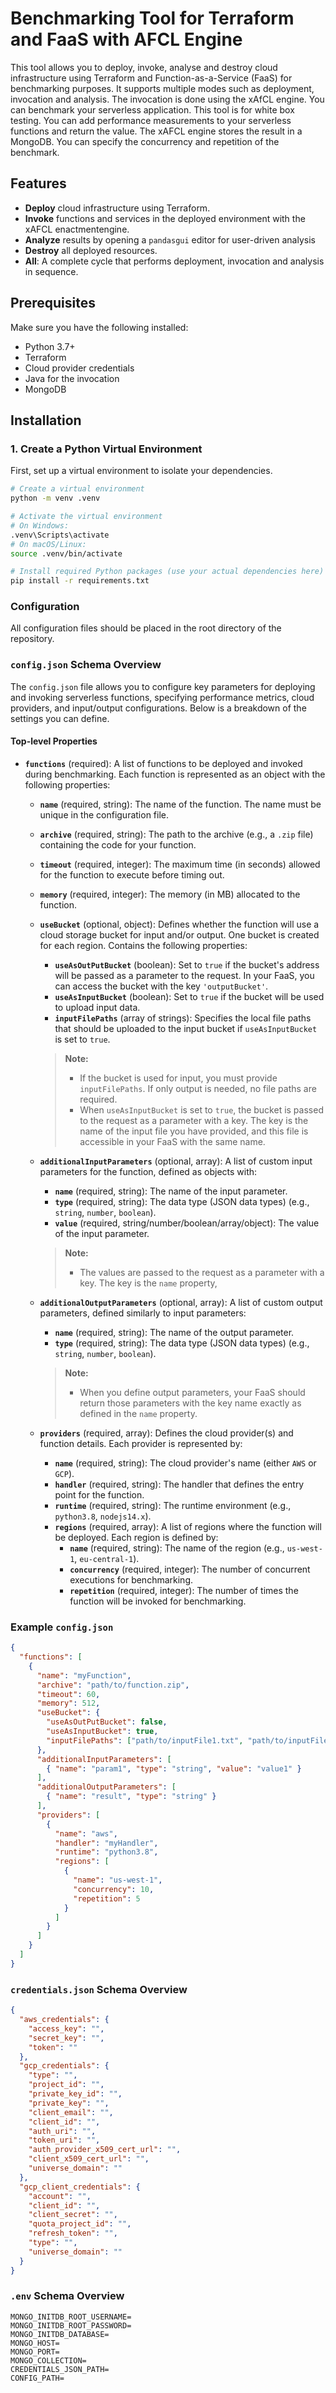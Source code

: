 # Benchmarking Tool for Terraform and FaaS with AFCL Engine

This tool allows you to deploy, invoke, analyse and destroy cloud infrastructure using Terraform and Function-as-a-Service (FaaS) for benchmarking purposes. It supports multiple modes such as deployment, invocation and analysis.
The invocation is done using the xAfCL engine. You can benchmark your serverless application. This tool is for white box testing. You can add performance measurements to your serverless functions and return the value. The xAFCL engine stores the result in a MongoDB.
You can specify the concurrency and repetition of the benchmark.
## Features

- **Deploy** cloud infrastructure using Terraform.
- **Invoke** functions and services in the deployed environment with the xAFCL enactmentengine.
- **Analyze** results by opening a `pandasgui` editor for user-driven analysis
- **Destroy** all deployed resources.
- **All**: A complete cycle that performs deployment, invocation and analysis in sequence.

## Prerequisites

Make sure you have the following installed:
- Python 3.7+
- Terraform
- Cloud provider credentials
- Java for the invocation
- MongoDB

## Installation

### 1. Create a Python Virtual Environment

First, set up a virtual environment to isolate your dependencies.

```bash
# Create a virtual environment
python -m venv .venv

# Activate the virtual environment
# On Windows:
.venv\Scripts\activate
# On macOS/Linux:
source .venv/bin/activate

# Install required Python packages (use your actual dependencies here)
pip install -r requirements.txt
```
### Configuration

All configuration files should be placed in the root directory of the repository.

### `config.json` Schema Overview

The `config.json` file allows you to configure key parameters for deploying and invoking serverless functions, specifying performance metrics, cloud providers, and input/output configurations. Below is a breakdown of the settings you can define.

#### Top-level Properties

- **`functions`** (required): A list of functions to be deployed and invoked during benchmarking. Each function is represented as an object with the following properties:

    - **`name`** (required, string): The name of the function. The name must be unique in the configuration file.
    - **`archive`** (required, string): The path to the archive (e.g., a `.zip` file) containing the code for your function.
    - **`timeout`** (required, integer): The maximum time (in seconds) allowed for the function to execute before timing out.
    - **`memory`** (required, integer): The memory (in MB) allocated to the function.
    - **`useBucket`** (optional, object): Defines whether the function will use a cloud storage bucket for input and/or output. One bucket is created for each region. Contains the following properties:

        - **`useAsOutPutBucket`** (boolean): Set to `true` if the bucket's address will be passed as a parameter to the request. In your FaaS, you can access the bucket with the key `'outputBucket'`.
        - **`useAsInputBucket`** (boolean): Set to `true` if the bucket will be used to upload input data.
        - **`inputFilePaths`** (array of strings): Specifies the local file paths that should be uploaded to the input bucket if `useAsInputBucket` is set to `true`.

      > **Note:**
      > - If the bucket is used for input, you must provide `inputFilePaths`. If only output is needed, no file paths are required.
      > - When `useAsInputBucket` is set to `true`, the bucket is passed to the request as a parameter with a key. The key is the name of the input file you have provided, and this file is accessible in your FaaS with the same name.

    - **`additionalInputParameters`** (optional, array): A list of custom input parameters for the function, defined as objects with:
        - **`name`** (required, string): The name of the input parameter.
        - **`type`** (required, string): The data type (JSON data types) (e.g., `string`, `number`, `boolean`).
        - **`value`** (required, string/number/boolean/array/object): The value of the input parameter.
      > **Note:**
      > - The values are passed to the request as a parameter with a key. The key is the `name` property,

    - **`additionalOutputParameters`** (optional, array): A list of custom output parameters, defined similarly to input parameters:
        - **`name`** (required, string): The name of the output parameter.
        - **`type`** (required, string): The data type (JSON data types) (e.g., `string`, `number`, `boolean`).

      > **Note:**
      > - When you define output parameters, your FaaS should return those parameters with the key name exactly as defined in the `name` property.

    - **`providers`** (required, array): Defines the cloud provider(s) and function details. Each provider is represented by:
        - **`name`** (required, string): The cloud provider's name (either `AWS` or `GCP`).
        - **`handler`** (required, string): The handler that defines the entry point for the function.
        - **`runtime`** (required, string): The runtime environment (e.g., `python3.8`, `nodejs14.x`).
        - **`regions`** (required, array): A list of regions where the function will be deployed. Each region is defined by:
            - **`name`** (required, string): The name of the region (e.g., `us-west-1`, `eu-central-1`).
            - **`concurrency`** (required, integer): The number of concurrent executions for benchmarking.
            - **`repetition`** (required, integer): The number of times the function will be invoked for benchmarking.

### Example `config.json`

```json
{
  "functions": [
    {
      "name": "myFunction",
      "archive": "path/to/function.zip",
      "timeout": 60,
      "memory": 512,
      "useBucket": {
        "useAsOutPutBucket": false,
        "useAsInputBucket": true,
        "inputFilePaths": ["path/to/inputFile1.txt", "path/to/inputFile2.txt"]
      },
      "additionalInputParameters": [
        { "name": "param1", "type": "string", "value": "value1" }
      ],
      "additionalOutputParameters": [
        { "name": "result", "type": "string" }
      ],
      "providers": [
        {
          "name": "aws",
          "handler": "myHandler",
          "runtime": "python3.8",
          "regions": [
            {
              "name": "us-west-1",
              "concurrency": 10,
              "repetition": 5
            }
          ]
        }
      ]
    }
  ]
}
```
### `credentials.json` Schema Overview
```json
{
  "aws_credentials": {
    "access_key": "",
    "secret_key": "",
    "token": ""
  },
  "gcp_credentials": {
    "type": "",
    "project_id": "",
    "private_key_id": "",
    "private_key": "",
    "client_email": "",
    "client_id": "",
    "auth_uri": "",
    "token_uri": "",
    "auth_provider_x509_cert_url": "",
    "client_x509_cert_url": "",
    "universe_domain": ""
  },
  "gcp_client_credentials": {
    "account": "",
    "client_id": "",
    "client_secret": "",
    "quota_project_id": "",
    "refresh_token": "",
    "type": "",
    "universe_domain": ""
  }
}
```
### `.env` Schema Overview
```properties
MONGO_INITDB_ROOT_USERNAME=
MONGO_INITDB_ROOT_PASSWORD=
MONGO_INITDB_DATABASE=
MONGO_HOST=
MONGO_PORT=
MONGO_COLLECTION=
CREDENTIALS_JSON_PATH=
CONFIG_PATH=
```
